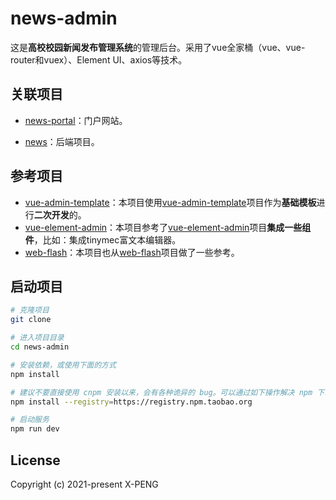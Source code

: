 # news-admin

这是**高校校园新闻发布管理系统**的管理后台。采用了vue全家桶（vue、vue-router和vuex）、Element UI、axios等技术。



## 关联项目

- [news-portal](https://github.com/X-PENG/news-portal)：门户网站。

- [news](https://github.com/X-PENG/news)：后端项目。



## 参考项目

- [vue-admin-template](https://github.com/PanJiaChen/vue-admin-template)：本项目使用[vue-admin-template](https://github.com/PanJiaChen/vue-admin-template)项目作为**基础模板**进行**二次开发**的。
- [vue-element-admin](https://github.com/PanJiaChen/vue-element-admin)：本项目参考了[vue-element-admin](https://github.com/PanJiaChen/vue-element-admin)项目**集成一些组件**，比如：集成tinymec富文本编辑器。
- [web-flash](https://github.com/enilu/web-flash)：本项目也从[web-flash](https://github.com/enilu/web-flash)项目做了一些参考。



## 启动项目

```bash
# 克隆项目
git clone 

# 进入项目目录
cd news-admin

# 安装依赖，或使用下面的方式
npm install

# 建议不要直接使用 cnpm 安装以来，会有各种诡异的 bug。可以通过如下操作解决 npm 下载速度慢的问题
npm install --registry=https://registry.npm.taobao.org

# 启动服务
npm run dev
```



## License

Copyright (c) 2021-present X-PENG

